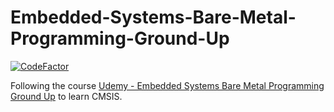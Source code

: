 # Embedded-Systems-Bare-Metal-Programming-Ground-Up

[![CodeFactor](https://www.codefactor.io/repository/github/utkarshsethi/embedded-systems-bare-metal-programming-ground-up/badge)](https://www.codefactor.io/repository/github/utkarshsethi/embedded-systems-bare-metal-programming-ground-up)

Following the course [Udemy - Embedded Systems Bare Metal Programming Ground Up](https://www.udemy.com/course/embedded-systems-bare-metal-programming/) to learn CMSIS.
